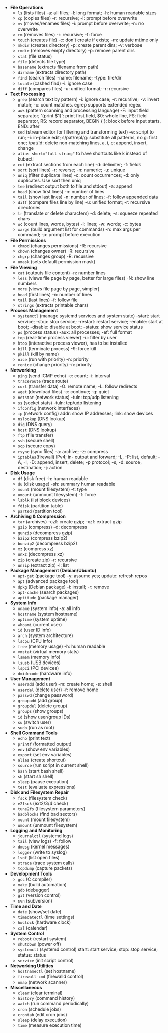 
- **File Operations**
    - `ls` (lists files) -a: all files; -l: long format; -h: human readable sizes
    - `cp` (copies files) -r: recursive; -i: prompt before overwrite
    - `mv` (moves/renames files) -i: prompt before overwrite; -n: no overwrite
    - `rm` (removes files) -r: recursive; -f: force
    - `touch` (creates file) -c: don't create if exists; -m: update mtime only
    - `mkdir` (creates directory) -p: create parent dirs; -v: verbose
    - `rmdir` (removes empty directory) -p: remove parent dirs
    - `stat` (file status)
    - `file` (detects file type)
    - `basename` (extracts filename from path)
    - `dirname` (extracts directory path)
    - `find` (search files) -name: filename; -type: file/dir
    - `locate` (cashed find) -i: ignore case
    - `diff` (compares files) -u: unified format; -r: recursive
- **Text Processing**
    - `grep` (search text by pattern) -i: ignore case; -r: recursive; -v: invert match; -c: count matches. egrep supports extended regex
    - `awk` (pattern scanning and processing language) -F: input field separator; '{print $1}': print first field, $0: whole line, FS: field separator, RS: record separator, BEGIN { }: block before input starts, END: after
    - `sed` (stream editor for filtering and transforming text) -e: script to run; -i: in-place edit; s/pat/repl/g: substitute all patterns, no g: first one; /pat/!d: delete non-matching lines, a, i, c: append, insert, change
    - `alias short="full string"` to have shortcuts like k instead of kubectl
    - `cut` (extract sections from each line) -d: delimiter; -f: fields
    - `sort` (sort lines) -r: reverse; -n: numeric; -u: unique
    - `uniq` (filter duplicate lines) -c: count occurrences; -d: only duplicates. Use sort then uniq
    - `tee` (redirect output both to file and stdout) -a: append
    - `head` (show first lines) -n: number of lines
    - `tail` (show last lines) -n: number of lines; -f: follow appended data
    - `diff` (compare files line by line) -u: unified format; -r: recursive directories
    - `tr` (translate or delete characters) -d: delete; -s: squeeze repeated chars
    - `wc` (count lines, words, bytes) -l: lines; -w: words; -c: bytes
    - `xargs` (build argument list for commands) -n: max args per command; -p: prompt before execution
- **File Permissions**
    - `chmod` (changes permissions) -R: recursive
    - `chown` (changes owner) -R: recursive
    - `chgrp` (changes group) -R: recursive
    - `umask` (sets default permission mask)
- **File Viewing**
    - `cat` (outputs file content) -n: number lines
    - `less` (views file page by page, better for large files) -N: show line numbers
    - `more` (views file page by page, simpler)
    - `head` (first lines) -n: number of lines
    - `tail` (last lines) -f: follow file
    - `strings` (extracts printable chars)
- **Process Management**
    - `systemctl` (manage systemd services and system state) -start: start service; -stop: stop service; -restart: restart service; -enable: start at boot; -disable: disable at boot; -status: show service status
    - `ps` (process status) -aux: all processes; -ef: full format
    - `top` (real-time process viewer) -u: filter by user
    - `htop` (interactive process viewer), has to be installed
    - `kill` (terminate process) -9: force kill
    - `pkill` (kill by name)
    - `nice` (run with priority) -n: priority
    - `renice` (change priority) -n: priority
- **Networking**
    - `ping` (send ICMP echo) -c: count; -i: interval
    - `traceroute` (trace route)
    - `curl` (transfer data) -O: remote name; -L: follow redirects
    - `wget` (download files) -c: continue; -q: quiet
    - `netstat` (network status) -tuln: tcp/udp listening
    - `ss` (socket stats) -tuln: tcp/udp listening
    - `ifconfig` (network interfaces)
    - `ip` (network config) addr: show IP addresses; link: show devices
    - `nslookup` (DNS lookup)
    - `dig` (DNS query)
    - `host` (DNS lookup)
    - `ftp` (file transfer)
    - `ssh` (secure shell)
    - `scp` (secure copy)
    - `rsync` (sync files) -a: archive; -z: compress
    - `iptables`(firewall) IPv4; in- output and forward; -L, -P: list, default; -A, -I, -D: append, insert, delete; -p protocol; -s, -d: source, destination; -j: action
- **Disk Usage**
    - `df` (disk free) -h: human readable
    - `du` (disk usage) -sh: summary human readable
    - `mount` (mount filesystem) -t: type
    - `umount` (unmount filesystem) -f: force
    - `lsblk` (list block devices)
    - `fdisk` (partition table)
    - `parted` (partition tool)
- **Archiving & Compression**
    - `tar` (archives) -czf: create gzip; -xzf: extract gzip
    - `gzip` (compress) -d: decompress
    - `gunzip` (decompress gzip)
    - `bzip2` (compress bzip2)
    - `bunzip2` (decompress bzip2)
    - `xz` (compress xz)
    - `unxz` (decompress xz)
    - `zip` (create zip) -r: recursive
    - `unzip` (extract zip) -l: list
- **Package Management (Debian/Ubuntu)**
    - `apt-get` (package tool) -y: assume yes; update: refresh repos
    - `apt` (advanced package tool)
    - `dpkg` (Debian package) -i: install; -r: remove
    - `apt-cache` (search packages)
    - `aptitude` (package manager)
- **System Info**
    - `uname` (system info) -a: all info
    - `hostname` (system hostname)
    - `uptime` (system uptime)
    - `whoami` (current user)
    - `id` (user ID info)
    - `arch` (system architecture)
    - `lscpu` (CPU info)
    - `free` (memory usage) -h: human readable
    - `vmstat` (virtual memory stats)
    - `lsmem` (memory info)
    - `lsusb` (USB devices)
    - `lspci` (PCI devices)
    - `dmidecode` (hardware info)
- **User Management**
    - `useradd` (add user) -m: create home; -s: shell
    - `userdel` (delete user) -r: remove home
    - `passwd` (change password)
    - `groupadd` (add group)
    - `groupdel` (delete group)
    - `groups` (show groups)
    - `id` (show user/group IDs)
    - `su` (switch user)
    - `sudo` (run as root)
- **Shell Command Tools**
    - `echo` (print text)
    - `printf` (formatted output)
    - `env` (show env variables)
    - `export` (set env variables)
    - `alias` (create shortcut)
    - `source` (run script in current shell)
    - `bash` (start bash shell)
    - `sh` (start sh shell)
    - `sleep` (pause execution)
    - `test` (evaluate expressions)
- **Disk and Filesystem Repair**
    - `fsck` (filesystem check)
    - `e2fsck` (ext2/3/4 check)
    - `tune2fs` (filesystem parameters)
    - `badblocks` (find bad sectors)
    - `mount` (mount filesystem)
    - `umount` (unmount filesystem)
- **Logging and Monitoring**
    - `journalctl` (systemd logs)
    - `tail` (view logs) -f: follow
    - `dmesg` (kernel messages)
    - `logger` (write to syslog)
    - `lsof` (list open files)
    - `strace` (trace system calls)
    - `tcpdump` (capture packets)
- **Development Tools**
    - `gcc` (C compiler)
    - `make` (build automation)
    - `gdb` (debugger)
    - `git` (version control)
    - `svn` (subversion)
- **Time and Date**
    - `date` (show/set date)
    - `timedatectl` (time settings)
    - `hwclock` (hardware clock)
    - `cal` (calendar)
- **System Control**
    - `reboot` (restart system)
    - `shutdown` (power off)
    - `systemctl` (systemd control) start: start service; stop: stop service; status: status
    - `service` (init script control)
- **Networking Utilities**
    - `hostnamectl` (set hostname)
    - `firewall-cmd` (firewalld control)
    - `nmap` (network scanner)
- **Miscellaneous**
    - `clear` (clear terminal)
    - `history` (command history)
    - `watch` (run command periodically)
    - `cron` (schedule jobs)
    - `crontab` (edit cron jobs)
    - `sleep` (delay execution)
    - `time` (measure execution time)